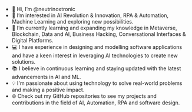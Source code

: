 - 👋 Hi, I’m @neutrinoxtronic
- 👀 I’m interested in AI Revolution & Innovation, RPA & Automation, Machine Learning and exploring new possibilities.
- 🌱 I’m currently learning and expanding my knowledge in Metaverse, Blockchain, Data and AI, Business Hacking, Conversational Interfaces & Digital Platforms.
- 💻 I have experience in designing and modelling software applications and have a keen interest in leveraging AI technologies to create new solutions.
- 📚 I believe in continuous learning and staying updated with the latest advancements in AI and ML.
- 💡 I'm passionate about using technology to solve real-world problems and making a positive impact.
- 🌐 Check out my GitHub repositories to see my projects and contributions in the field of AI, Automation, RPA and software design.



<!---
neutrinoxtronic/neutrinoxtronic is a ✨ special ✨ repository because its `README.md` (this file) appears on your GitHub profile.
You can click the Preview link to take a look at your changes.
--->
